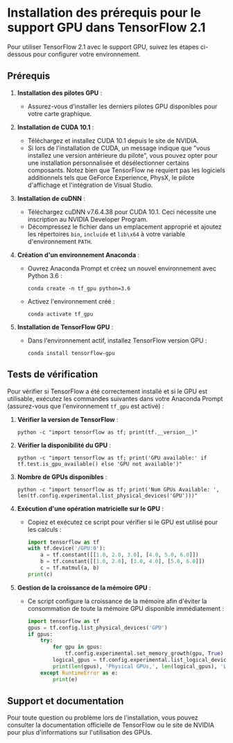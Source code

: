 # Installation des prérequis pour le support GPU dans TensorFlow 2.1

Pour utiliser TensorFlow 2.1 avec le support GPU, suivez les étapes ci-dessous pour configurer votre environnement.

## Prérequis

1. **Installation des pilotes GPU** :
   - Assurez-vous d'installer les derniers pilotes GPU disponibles pour votre carte graphique.

2. **Installation de CUDA 10.1** :
   - Téléchargez et installez CUDA 10.1 depuis le site de NVIDIA.
   - Si lors de l'installation de CUDA, un message indique que "vous installez une version antérieure du pilote", vous pouvez opter pour une installation personnalisée et désélectionner certains composants. Notez bien que TensorFlow ne requiert pas les logiciels additionnels tels que GeForce Experience, PhysX, le pilote d'affichage et l'intégration de Visual Studio.

3. **Installation de cuDNN** :
   - Téléchargez cuDNN v7.6.4.38 pour CUDA 10.1. Ceci nécessite une inscription au NVIDIA Developer Program.
   - Décompressez le fichier dans un emplacement approprié et ajoutez les répertoires `bin`, `incluide` et `lib\x64` à votre variable d'environnement `PATH`.


4. **Création d'un environnement Anaconda** :
   - Ouvrez Anaconda Prompt et créez un nouvel environnement avec Python 3.6 :
     ```
     conda create -n tf_gpu python=3.6
     ```
   - Activez l'environnement créé :
     ```
     conda activate tf_gpu
     ```

5. **Installation de TensorFlow GPU** :
   - Dans l'environnement actif, installez TensorFlow version GPU :
     ```
     conda install tensorflow-gpu
     ```

## Tests de vérification

Pour vérifier si TensorFlow a été correctement installé et si le GPU est utilisable, exécutez les commandes suivantes dans votre Anaconda Prompt (assurez-vous que l'environnement `tf_gpu` est activé) :

1. **Vérifier la version de TensorFlow** :
   ```
   python -c "import tensorflow as tf; print(tf.__version__)"
   ```

2. **Vérifier la disponibilité du GPU** :
   ```
   python -c "import tensorflow as tf; print('GPU available:' if tf.test.is_gpu_available() else 'GPU not available')"
   ```

3. **Nombre de GPUs disponibles** :
   ```
   python -c "import tensorflow as tf; print('Num GPUs Available: ', len(tf.config.experimental.list_physical_devices('GPU')))"
   ```

4. **Exécution d'une opération matricielle sur le GPU** :
   - Copiez et exécutez ce script pour vérifier si le GPU est utilisé pour les calculs :
     ```python
     import tensorflow as tf
     with tf.device('/GPU:0'):
         a = tf.constant([[1.0, 2.0, 3.0], [4.0, 5.0, 6.0]])
         b = tf.constant([[1.0, 2.0], [3.0, 4.0], [5.0, 6.0]])
         c = tf.matmul(a, b)
     print(c)
     ```

5. **Gestion de la croissance de la mémoire GPU** :
   - Ce script configure la croissance de la mémoire afin d'éviter la consommation de toute la mémoire GPU disponible immédiatement :
     ```python
     import tensorflow as tf
     gpus = tf.config.list_physical_devices('GPU')
     if gpus:
         try:
             for gpu in gpus:
                 tf.config.experimental.set_memory_growth(gpu, True)
             logical_gpus = tf.config.experimental.list_logical_devices('GPU')
             print(len(gpus), 'Physical GPUs,', len(logical_gpus), 'Logical GPUs')
         except RuntimeError as e:
             print(e)
     ```

## Support et documentation

Pour toute question ou problème lors de l'installation, vous pouvez consulter la documentation officielle de TensorFlow ou le site de NVIDIA pour plus d'informations sur l'utilisation des GPUs.
